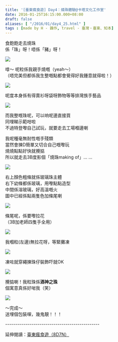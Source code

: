 ```yaml
---
title: '[臺東瘋食遊] Day4：燒珠體驗@卡塔文化工作室'
date: 2016-01-25T16:15:00.000+08:00
draft: false
aliases: [ "/2016/01/day4_25.html" ]
tags : [made by H - 雜作, travel - 臺灣・臺東、知本]
---
```


食飽飽走去燒珠  
係「珠」呀！唔係「豬」呀！  

[![](https://c1.staticflickr.com/9/8550/29726935254_8d26ccb850_z.jpg)](https://c1.staticflickr.com/9/8550/29726935254_8d26ccb850_z.jpg)

嗱～ 呢粒係我親手燒嘅（yeah～）  
（唔完美但都係我生整嘅點都會覺得好我鍾意就得啦！）  

[![](https://c2.staticflickr.com/6/5599/29726930964_b59d737d0b_z.jpg)](https://c2.staticflickr.com/6/5599/29726930964_b59d737d0b_z.jpg)

呢度本身係有得賣衫呀袋呀飾物等等排灣族手藝品  

[![](https://c2.staticflickr.com/6/5824/29726933544_e94a8b27f4_z.jpg)](https://c2.staticflickr.com/6/5824/29726933544_e94a8b27f4_z.jpg)

而我整嘅珠呢，可以响呢邊直接買  
同埋睇示範咁啦  
不過特登嚟自己試玩，就要走去工場嗰邊喇  
  
我呢種毫無耐性嘅手殘類  
當然會揀D簡單又切合自己嘅嚟玩  
燒燒點點好快就攪掂  
所以就走去3B度影個「燒珠making of」... ...  

[![](https://c2.staticflickr.com/6/5522/30271130941_f57036c267_z.jpg)](https://c2.staticflickr.com/6/5522/30271130941_f57036c267_z.jpg)

右上顏色粗條就係玻璃珠主體  
右下幼條都係玻璃，用嚟點點造型  
中間係溶玻璃，好高溫嘅火  
圖中已經係點兩隻色加條尾喇  

[![](https://c1.staticflickr.com/9/8570/29726931604_8c36a58a8c_z.jpg)](https://c1.staticflickr.com/9/8570/29726931604_8c36a58a8c_z.jpg)

條尾呢，係要嚟拉花  
（3B加老師四隻手全用）  

[![](https://c1.staticflickr.com/9/8411/29726932004_6ab27490d3_z.jpg)](https://c1.staticflickr.com/9/8411/29726932004_6ab27490d3_z.jpg)

我嗰粒(左邊)無拉花呀，等緊攤凍  

[![](https://c2.staticflickr.com/6/5585/29726934954_3e1cc5862f_z.jpg)](https://c2.staticflickr.com/6/5585/29726934954_3e1cc5862f_z.jpg)

凍咗就穿繩揀珠仔裝飾吓就OK  

[![](https://c1.staticflickr.com/9/8675/29726931344_b80be955bb_z.jpg)](https://c1.staticflickr.com/9/8675/29726931344_b80be955bb_z.jpg)

攪掂喇！我粒珠係**酒神之珠**  
個寓意真係好啱我（笑）  

[![](https://c2.staticflickr.com/6/5815/30271129401_b1afedee26_z.jpg)](https://c2.staticflickr.com/6/5815/30271129401_b1afedee26_z.jpg)

～完成～  
送埋個包裝㗎，幾鬼靚！！！  
  
\-----------------------------------------------  
  
延伸閱讀：[臺東瘋食遊（8D7N）](http://www.hidie.net/2016/03/8d7n.html)